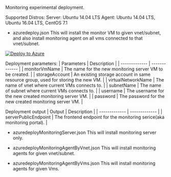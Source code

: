 Monitoring experimental deployment.

Supported Distros: 
Server: Ubuntu 14.04 LTS
Agent: Ubuntu 14.04 LTS, Ubuntu 16.04 LTS, CentOS 7.1

- azuredeploy.json
This will install the monitor VM to given vnet/subnet, and also install monitoring agent on all vms connected to that vnet/subnet.

[![Deploy to Azure](http://azuredeploy.net/deploybutton.png)](https://portal.azure.com/#create/Microsoft.Template/uri/https%3A%2F%2Fraw.githubusercontent.com%2Fkarataliu%2Fmonicake%2Fmaster%2Fazuredeploy.json)

Deployment parameters:
| Parameters            | Description                                                                       |
| -------------         | -------------                                                                     |
| monitorVmName         | The name for the new monitoring server VM to be created.                          |
| storageAccount        | An existing storage account in same resource group, used for storing the new VM.  |
| virtualNetworkName    | The name of vnet where current VMs connects to.                                   |
| subnetName            | The name of subnet where current VMs connects to.                                 |
| username              | The username for the new created monitoring server VM.                            |
| password              | The password for the new created monitoring server VM.                            |


Deployment output
| Output                | Description                                                                       |
| -------------         | -------------                                                                     |
| serverPublicEndpoint  | The frontend endpoint for the monitoring serice(aka monitoring portal).           |


- azuredeployMonitoringServer.json
This will install monitoring server only.

- azuredeployMonitoringAgentByVnet.json
This will install monitoring agents for given vnet/subnet.

- azuredeployMonitoringAgentByVms.json
This will install monitoring agents for given Vms.





